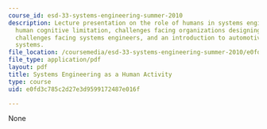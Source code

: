 ```yaml
---
course_id: esd-33-systems-engineering-summer-2010
description: Lecture presentation on the role of humans in systems engineering, the
  human cognitive limitation, challenges facing organizations designing large systems,
  challenges facing systems engineers, and an introduction to automotive powertrain
  systems.
file_location: /coursemedia/esd-33-systems-engineering-summer-2010/e0fd3c785c2d27e3d9599172487e016f_MITESD_33SUM10_lec02.pdf
file_type: application/pdf
layout: pdf
title: Systems Engineering as a Human Activity
type: course
uid: e0fd3c785c2d27e3d9599172487e016f

---
```

None